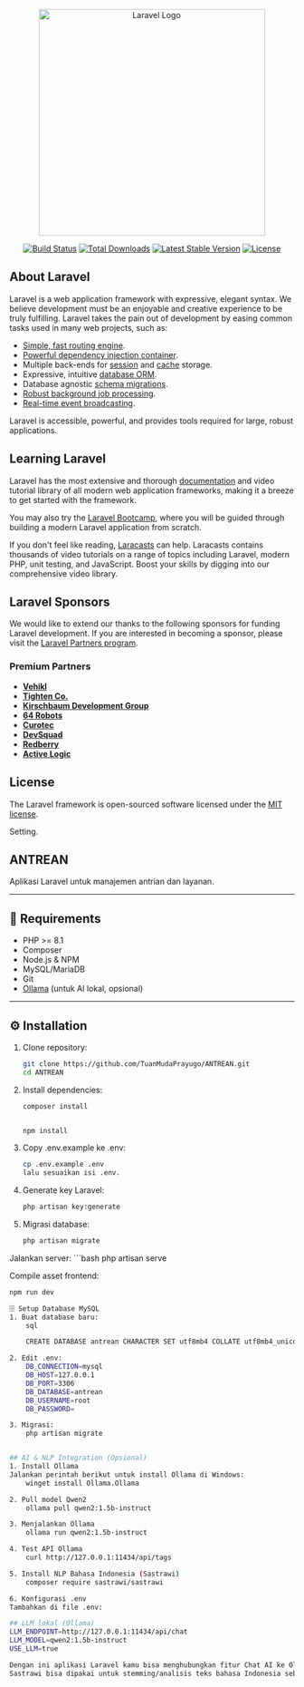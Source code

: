 <p align="center"><a href="https://laravel.com" target="_blank"><img src="https://raw.githubusercontent.com/laravel/art/master/logo-lockup/5%20SVG/2%20CMYK/1%20Full%20Color/laravel-logolockup-cmyk-red.svg" width="400" alt="Laravel Logo"></a></p>

<p align="center">
<a href="https://github.com/laravel/framework/actions"><img src="https://github.com/laravel/framework/workflows/tests/badge.svg" alt="Build Status"></a>
<a href="https://packagist.org/packages/laravel/framework"><img src="https://img.shields.io/packagist/dt/laravel/framework" alt="Total Downloads"></a>
<a href="https://packagist.org/packages/laravel/framework"><img src="https://img.shields.io/packagist/v/laravel/framework" alt="Latest Stable Version"></a>
<a href="https://packagist.org/packages/laravel/framework"><img src="https://img.shields.io/packagist/l/laravel/framework" alt="License"></a>
</p>

## About Laravel

Laravel is a web application framework with expressive, elegant syntax. We believe development must be an enjoyable and creative experience to be truly fulfilling. Laravel takes the pain out of development by easing common tasks used in many web projects, such as:

- [Simple, fast routing engine](https://laravel.com/docs/routing).
- [Powerful dependency injection container](https://laravel.com/docs/container).
- Multiple back-ends for [session](https://laravel.com/docs/session) and [cache](https://laravel.com/docs/cache) storage.
- Expressive, intuitive [database ORM](https://laravel.com/docs/eloquent).
- Database agnostic [schema migrations](https://laravel.com/docs/migrations).
- [Robust background job processing](https://laravel.com/docs/queues).
- [Real-time event broadcasting](https://laravel.com/docs/broadcasting).

Laravel is accessible, powerful, and provides tools required for large, robust applications.

## Learning Laravel

Laravel has the most extensive and thorough [documentation](https://laravel.com/docs) and video tutorial library of all modern web application frameworks, making it a breeze to get started with the framework.

You may also try the [Laravel Bootcamp](https://bootcamp.laravel.com), where you will be guided through building a modern Laravel application from scratch.

If you don't feel like reading, [Laracasts](https://laracasts.com) can help. Laracasts contains thousands of video tutorials on a range of topics including Laravel, modern PHP, unit testing, and JavaScript. Boost your skills by digging into our comprehensive video library.

## Laravel Sponsors

We would like to extend our thanks to the following sponsors for funding Laravel development. If you are interested in becoming a sponsor, please visit the [Laravel Partners program](https://partners.laravel.com).

### Premium Partners

- **[Vehikl](https://vehikl.com)**
- **[Tighten Co.](https://tighten.co)**
- **[Kirschbaum Development Group](https://kirschbaumdevelopment.com)**
- **[64 Robots](https://64robots.com)**
- **[Curotec](https://www.curotec.com/services/technologies/laravel)**
- **[DevSquad](https://devsquad.com/hire-laravel-developers)**
- **[Redberry](https://redberry.international/laravel-development)**
- **[Active Logic](https://activelogic.com)**

<!-- ## Contributing

Thank you for considering contributing to the Laravel framework! The contribution guide can be found in the [Laravel documentation](https://laravel.com/docs/contributions). -->

<!-- ## Code of Conduct

In order to ensure that the Laravel community is welcoming to all, please review and abide by the [Code of Conduct](https://laravel.com/docs/contributions#code-of-conduct). -->

<!-- ## Security Vulnerabilities

If you discover a security vulnerability within Laravel, please send an e-mail to Taylor Otwell via [taylor@laravel.com](mailto:taylor@laravel.com). All security vulnerabilities will be promptly addressed. -->

## License

The Laravel framework is open-sourced software licensed under the [MIT license](https://opensource.org/licenses/MIT).

Setting.
## ANTREAN

Aplikasi Laravel untuk manajemen antrian dan layanan.

---

## 🚀 Requirements
- PHP >= 8.1
- Composer
- Node.js & NPM
- MySQL/MariaDB
- Git
- [Ollama](https://ollama.ai) (untuk AI lokal, opsional)

---

## ⚙️ Installation

1. Clone repository:
   ```bash
   git clone https://github.com/TuanMudaPrayugo/ANTREAN.git
   cd ANTREAN

2. Install dependencies:
    
    ```bash
    composer install

    
    npm install
    
3. Copy .env.example ke .env:
    ```bash
    cp .env.example .env
    lalu sesuaikan isi .env.

4. Generate key Laravel:
    ```bash
    php artisan key:generate

5. Migrasi database:
    ```bash
    php artisan migrate

Jalankan server:
    ```bash
    php artisan serve

Compile asset frontend:
```bash
npm run dev

🗄️ Setup Database MySQL
1. Buat database baru:
    sql

    CREATE DATABASE antrean CHARACTER SET utf8mb4 COLLATE utf8mb4_unicode_ci;

2. Edit .env:
    DB_CONNECTION=mysql
    DB_HOST=127.0.0.1
    DB_PORT=3306
    DB_DATABASE=antrean
    DB_USERNAME=root
    DB_PASSWORD=

3. Migrasi:
    php artisan migrate


## AI & NLP Integration (Opsional)
1. Install Ollama
Jalankan perintah berikut untuk install Ollama di Windows:
    winget install Ollama.Ollama

2. Pull model Qwen2
    ollama pull qwen2:1.5b-instruct

3. Menjalankan Ollama
    ollama run qwen2:1.5b-instruct

4. Test API Ollama
    curl http://127.0.0.1:11434/api/tags

5. Install NLP Bahasa Indonesia (Sastrawi)
    composer require sastrawi/sastrawi

6. Konfigurasi .env
Tambahkan di file .env:

## LLM lokal (Ollama)
LLM_ENDPOINT=http://127.0.0.1:11434/api/chat
LLM_MODEL=qwen2:1.5b-instruct
USE_LLM=true

Dengan ini aplikasi Laravel kamu bisa menghubungkan fitur Chat AI ke Ollama lokal.
Sastrawi bisa dipakai untuk stemming/analisis teks bahasa Indonesia sebelum/atau setelah diproses oleh LLM.
